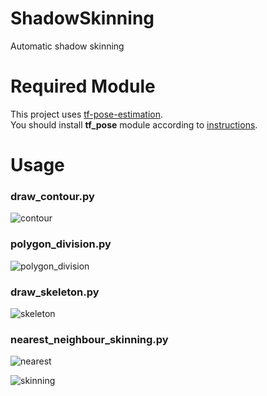 # ShadowSkinning
Automatic shadow skinning

# Required Module
This project uses [tf-pose-estimation](https://github.com/ildoonet/tf-pose-estimation).   
You should install **tf_pose** module according to [instructions](https://github.com/ildoonet/tf-pose-estimation#package-install).  

# Usage
### draw_contour.py
![contour](https://user-images.githubusercontent.com/20081122/46914566-9d14b400-cfda-11e8-8e2b-d20408556238.png)
  
### polygon_division.py
![polygon_division](https://user-images.githubusercontent.com/20081122/46914478-4ce92200-cfd9-11e8-8ab6-f1dfdf6c4d6d.png)
  
### draw_skeleton.py
![skeleton](https://user-images.githubusercontent.com/20081122/47789124-0f192700-dd57-11e8-8060-84647280fb8e.PNG)

### nearest_neighbour_skinning.py
![nearest](https://user-images.githubusercontent.com/20081122/47289631-94edf180-d636-11e8-90b2-aad39bc2e785.png)

![skinning](https://user-images.githubusercontent.com/20081122/47789131-117b8100-dd57-11e8-8157-54090a585416.PNG)
